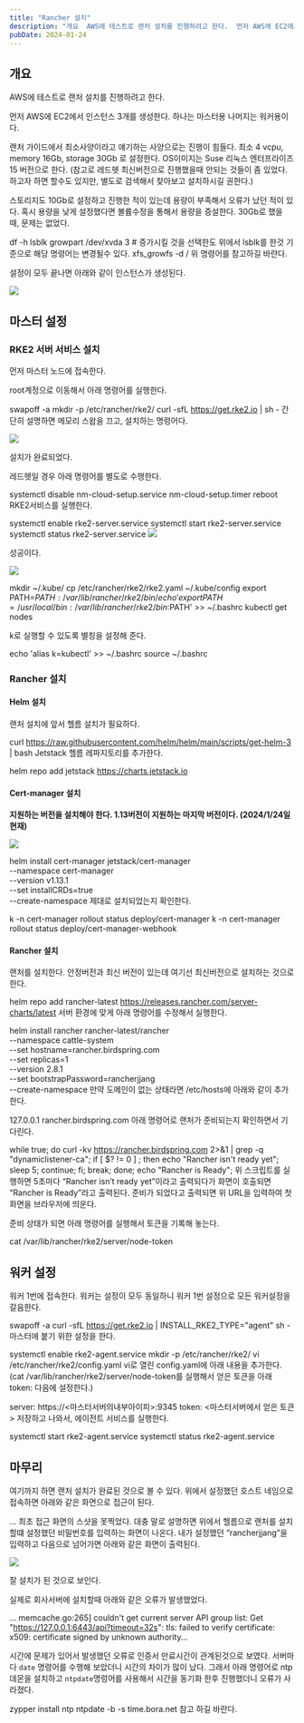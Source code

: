 ```yaml
---
title: "Rancher 설치"
description: "개요  AWS에 테스트로 랜처 설치를 진행하려고 한다.  먼저 AWS에 EC2에서 인스턴스 3개를 생성한다. 하나는 마스터용 나머지는 워커용이다.  랜처 가이드에서 최소사양이라고 얘기하는 사양으로는 진행이 힘들다. 최소 4 vcpu, memory 16Gb, storage 30Gb 로 설..."
pubDate: 2024-01-24
---
```


## 개요

AWS에 테스트로 랜처 설치를 진행하려고 한다.

먼저 AWS에 EC2에서 인스턴스 3개를 생성한다. 하나는 마스터용 나머지는 워커용이다.

랜처 가이드에서 최소사양이라고 얘기하는 사양으로는 진행이 힘들다. 최소 4 vcpu, memory 16Gb, storage 30Gb 로 설정한다. OS이미지는 Suse 리눅스 엔터프라이즈 15 버전으로 한다. (참고로 레드헷 최신버전으로 진행했을때 안되는 것들이 좀 있었다. 하고자 하면 할수도 있지만, 별도로 검색해서 찾아보고 설치하시길 권한다.)

스토리지도 10Gb로 설정하고 진행한 적이 있는데 용량이 부족해서 오류가 났던 적이 있다. 혹시 용량을 낮게 설정했다면 볼륨수정을 통해서 용량을 증설한다. 30Gb로 했을 때, 문제는 없었다.

df -h
lsblk
growpart /dev/xvda 3 # 증가시킬 것을 선택한도 위에서 lsblk를 한것 기준으로 해당 명령어는 변경될수 있다.
xfs_growfs -d /
위 명령어를 참고하길 바란다.

설정이 모두 끝나면 아래와 같이 인스턴스가 생성된다.

![](/content/images/2024/01/DraggedImage-1.png)

## 마스터 설정

### RKE2 서버 서비스 설치

먼저 마스터 노드에 접속한다.

root계정으로 이동해서 아래 명령어를 실행한다.

swapoff -a
mkdir -p /etc/rancher/rke2/
curl -sfL https://get.rke2.io | sh -
간단히 설명하면 메모리 스왑을 끄고, 설치하는 명령어다.

![](/content/images/2024/01/DraggedImage-1-1.png)

설치가 완료되었다.

레드헷일 경우 아래 명령어를 별도로 수행한다.

systemctl disable nm-cloud-setup.service nm-cloud-setup.timer
reboot
RKE2서비스를 실행한다.

systemctl enable rke2-server.service
systemctl start rke2-server.service
systemctl status rke2-server.service
![](/content/images/2024/01/DraggedImage-2.png)

성공이다.

![](/content/images/2024/01/DraggedImage-3.png)

mkdir ~/.kube/
cp /etc/rancher/rke2/rke2.yaml ~/.kube/config
export PATH=$PATH:/var/lib/rancher/rke2/bin/
echo 'export PATH=/usr/local/bin:/var/lib/rancher/rke2/bin:$PATH' &gt;&gt; ~/.bashrc
kubectl get nodes

k로 실행할 수 있도록 별칭을 설정해 준다.

echo 'alias k=kubectl' &gt;&gt; ~/.bashrc
source ~/.bashrc
### Rancher 설치

#### Helm 설치

랜처 설치에 앞서 헬름 설치가 필요하다.

curl https://raw.githubusercontent.com/helm/helm/main/scripts/get-helm-3 | bash
Jetstack 헬름 레파지토리를 추가한다.

helm repo add jetstack https://charts.jetstack.io
#### Cert-manager 설치

**지원하는 버전을 설치해야 한다. 1.13버전이 지원하는 마지막 버전이다. (2024/1/24일 현재)**

![](/content/images/2024/01/DraggedImage-4.png)

helm install cert-manager jetstack/cert-manager \
  --namespace cert-manager \
  --version v1.13.1 \
  --set installCRDs=true \
  --create-namespace
제대로 설치되었는지 확인한다.

k -n cert-manager rollout status deploy/cert-manager
k -n cert-manager rollout status deploy/cert-manager-webhook
#### Rancher 설치

랜처를 설치한다. 안정버전과 최신 버전이 있는데 여기선 최신버전으로 설치하는 것으로 한다.

helm repo add rancher-latest https://releases.rancher.com/server-charts/latest
서버 환경에 맞게 아래 명령어를 수정해서 실행한다.

helm install rancher rancher-latest/rancher \
  --namespace cattle-system \
  --set hostname=rancher.birdspring.com \
  --set replicas=1 \
  --version 2.8.1 \
  --set bootstrapPassword=rancherjjang \
  --create-namespace
만약 도메인이 없는 상태라면 /etc/hosts에 아래와 같이 추가한다.

127.0.0.1     rancher.birdspring.com
아래 명령어로 랜처가 준비되는지 확인하면서 기다린다.

while true; do curl -kv https://rancher.birdspring.com 2&gt;&amp;1 | grep -q "dynamiclistener-ca"; if [ $? != 0 ] ; then echo "Rancher isn't ready yet"; sleep 5; continue; fi; break; done; echo "Rancher is Ready";
위 스크립트를 실행하면 5초마다 “Rancher isn’t ready yet”이라고 출력되다가 화면이 호출되면 “Rancher is Ready”라고 출력된다. 준비가 되었다고 출력되면 위 URL을 입력하여 첫 화면을 브라우저에 띄운다.

준비 상태가 되면 아래 명령어를 실행해서 토큰을 기록해 놓는다.

cat /var/lib/rancher/rke2/server/node-token
## 워커 설정

워커 1번에 접속한다. 워커는 설정이 모두 동일하니 워커 1번 설정으로 모든 워커설정을 갈음한다.

swapoff -a
curl -sfL https://get.rke2.io | INSTALL_RKE2_TYPE="agent" sh -
마스터에 붙기 위한 설정을 한다.

systemctl enable rke2-agent.service
mkdir -p /etc/rancher/rke2/
vi /etc/rancher/rke2/config.yaml
vi로 열린 config.yaml에 아래 내용을 추가한다.(cat /var/lib/rancher/rke2/server/node-token를 실행해서 얻은 토큰을 아래 token: 다음에 설정한다.)

server: https://&lt;마스터서버의내부아이피&gt;:9345
token: &lt;마스터서버에서 얻은 토큰&gt;
저장하고 나와서, 에이전트 서비스를 실행한다.

systemctl start rke2-agent.service
systemctl status rke2-agent.service
## 마무리

여기까지 하면 랜처 설치가 완료된 것으로 볼 수 있다. 위에서 설정했던 호스트 네임으로 접속하면 아래와 같은 화면으로 접근이 된다.

… 최초 접근 화면의 스샷을 못찍었다. 대충 말로 설명하면 위에서 헬름으로 랜처를 설치할떄 설정했던 비밀번호를 입력하는 화면이 나온다. 내가 설정했던 “rancherjjang”을 입력하고 다음으로 넘어가면 아래와 같은 화면이 출력된다.

![](/content/images/2024/01/DraggedImage-5.png)

잘 설치가 된 것으로 보인다.

실제로 회사서버에 설치할때 아래와 같은 오류가 발생했었다.

… memcache.go:265] couldn't get current server API group list: Get "https://127.0.0.1:6443/api?timeout=32s": tls: failed to verify certificate: x509: certificate signed by unknown authority…

시간에 문제가 있어서 발생했던 오류로 인증서 만료시간이 관계된것으로 보였다. 서버마다 `date` 명령어를 수행해 보았더니 시간의 차이가 많이 났다. 그래서 아래 명령어로 ntp데몬을 설치하고 `ntpdate`명렁어를 사용해서 시간을 동기화 한후 진행했더니 오류가 사라졌다.

zypper install ntp
ntpdate -b -s time.bora.net
참고 하길 바란다.